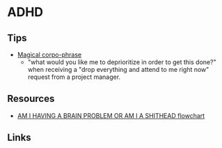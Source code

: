 # ADHD

## Tips
- [Magical corpo-phrase](https://www.reddit.com/r/ADHD_Programmers/comments/11mfgix/magical_corpophrases/)
  - "what would you like me to deprioritize in order to get this done?" when receiving a "drop everything and attend to me right now" request from a project manager.


## Resources
- [AM I HAVING A BRAIN PROBLEM OR AM I A SHITHEAD flowchart](./assets/procrastination_checklist.png)

## Links



